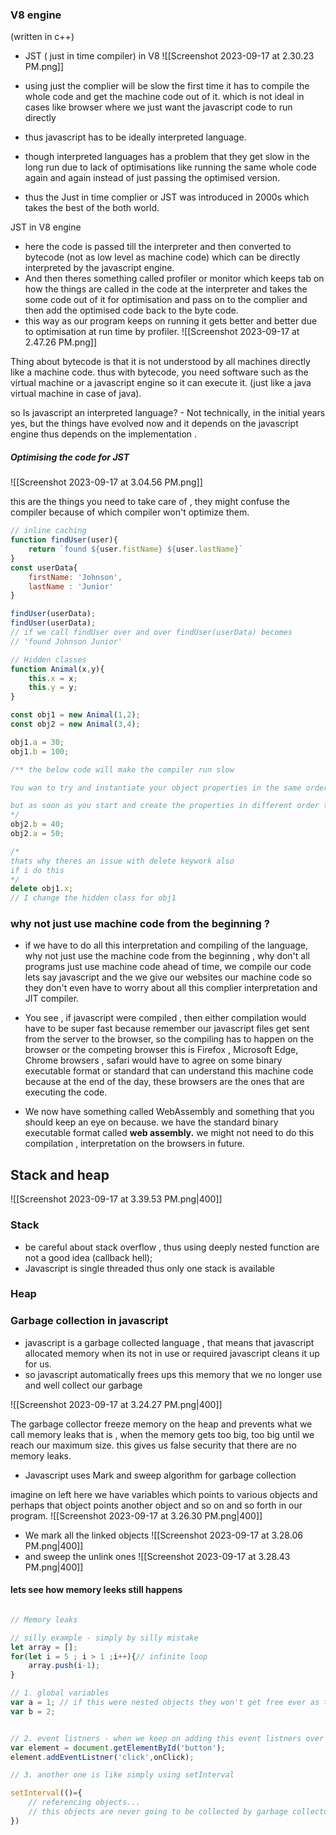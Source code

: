 
### V8 engine 

(written in c++)

- JST ( just in time compiler) in V8
![[Screenshot 2023-09-17 at 2.30.23 PM.png]]

- using just the complier will be slow the first time it has to compile the whole code and get the machine code out of it. which is not ideal in cases like browser where we just want the javascript code to run directly
- thus javascript has to be ideally interpreted language.
- though interpreted languages has a problem that they get slow in the long run due to lack of optimisations like running the same whole code again and again instead of just passing the optimised version. 
- thus the Just in time complier or JST was introduced in 2000s which takes the best of the both world.

JST in V8 engine
- here the code is passed till the interpreter and then converted to bytecode (not as low level as machine code) which can be directly interpreted by the javascript engine.
- And then theres something called profiler or monitor which keeps tab on how the things are called in the code at the interpreter and takes the some code out of it for optimisation and pass on to the complier and then add the optimised code back to the byte code.
- this way as our program keeps on running it gets better and better due to optimisation  at run time by profiler. 
![[Screenshot 2023-09-17 at 2.47.26 PM.png]]

Thing about bytecode is that it is not understood by all machines directly like a machine code. thus with bytecode, you need software such as the virtual machine or a javascript engine so it can execute it. (just like a java virtual machine in case of java).

so Is javascript an interpreted language? - Not technically, 
in the initial years yes, but the things have evolved now and it depends on the javascript engine thus depends on the implementation . 

##### Optimising the code for JST 

![[Screenshot 2023-09-17 at 3.04.56 PM.png]]

this are the things you need to take care of , they might confuse the compiler because of which compiler won't optimize them.

```javascript
// inline caching
function findUser(user){
	return `found ${user.fistName} ${user.lastName}`
}
const userData{
	firstName: 'Johnson',
	lastName : 'Junior'
}

findUser(userData);
findUser(userData);
// if we call findUser over and over findUser(userData) becomes 
// 'found Johnson Junior'
```

```javascript
// Hidden classes 
function Animal(x,y){
	this.x = x;
	this.y = y;
}

const obj1 = new Animal(1,2);
const obj2 = new Animal(3,4);

obj1.a = 30;
obj1.b = 100;

/** the below code will make the compiler run slow 

You wan to try and instantiate your object properties in the same order so that hidden classes, which is what the compiler uses underneath the hood.( to see if the objects have same hidden class or properties so that it can optimize it).

but as soon as you start and create the properties in different order the compliers going to get confused and say they don't have a shared hidden class , there are two seperate things, and internally thats going to slow things down. 
*/
obj2.b = 40;
obj2.a = 50;

/*
thats why theres an issue with delete keywork also
if i do this 
*/
delete obj1.x;
// I change the hidden class for obj1 
```


### why not just use machine code from the beginning ? 

- if we have to do all this interpretation and compiling of the language, why not just use the machine code from the beginning , why don't all programs just use machine code ahead of time, we compile our code lets say javascript and the we give our websites our machine code so they don't even have to worry about all this complier interpretation and JIT compiler. 

- You see , if javascript were compiled , then either compilation would have to be super fast because remember our javascript files get sent from the server to the browser, so the compiling has to happen on the browser or the competing browser this is Firefox , Microsoft Edge, Chrome browsers , safari would have to agree on some binary executable format or standard that can understand this machine code because at the end of the day, these browsers are the ones that are executing the code. 
- We now have something called WebAssembly and something that you should keep an eye on because. we have the standard binary executable format called **web assembly.** we might not need to do this compilation , interpretation on the browsers in future. 

## Stack and heap

![[Screenshot 2023-09-17 at 3.39.53 PM.png|400]]

### Stack
- be careful about stack overflow , thus using deeply nested function are not a good idea (callback hell);
- Javascript is single threaded thus only one stack is available

### Heap
### Garbage collection in javascript
- javascript is a garbage collected language , that means that javascript allocated memory when its not in use or required javascript cleans it up for us. 
- so javascript automatically frees  ups this memory that we no longer use and well collect our garbage

![[Screenshot 2023-09-17 at 3.24.27 PM.png|400]]

The garbage collector freeze memory on the heap and prevents what we call memory leaks that is , when the memory gets too big, too big until we reach our maximum size. 
this gives us false security that there are no memory leaks. 

- Javascript uses Mark and sweep algorithm for garbage collection 

imagine on left here we have variables which points to various objects  and perhaps that object points another object and so on and so forth in our program.
![[Screenshot 2023-09-17 at 3.26.30 PM.png|400]]
- We mark all the linked objects
![[Screenshot 2023-09-17 at 3.28.06 PM.png|400]]
- and sweep the unlink ones
![[Screenshot 2023-09-17 at 3.28.43 PM.png|400]]

#### lets see how memory leeks still happens 

```javascript 

// Memory leaks 

// silly example - simply by silly mistake 
let array = [];
for(let i = 5 ; i > 1 ;i++){// infinite loop
	array.push(i-1);
}

// 1. global variables
var a = 1; // if this were nested objects they won't get free ever as they are in global scope.
var b = 2;


// 2. event listners - when we keep on adding this event listners over and over and we don't remove them when we don't need them. because they are just there in the background we forget about them and that creates memory leak
var element = document.getElementById('button');
element.addEventListner('click',onClick);

// 3. another one is like simply using setInterval

setInterval(()={
	// referencing objects...
	// this objects are never going to be collected by garbage collector because this set interval, unless we clear it and stop it, is going to keep running and running.  
})
```



